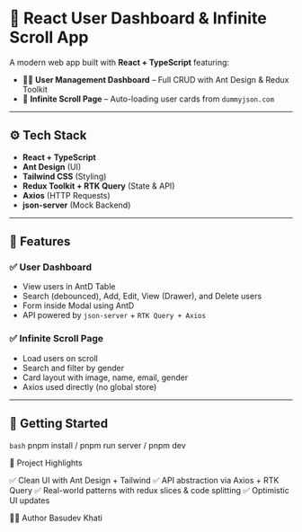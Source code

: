 # 🚀 React User Dashboard & Infinite Scroll App

A modern web app built with **React + TypeScript** featuring:

- 🧑‍💼 **User Management Dashboard** – Full CRUD with Ant Design & Redux Toolkit
- 🔄 **Infinite Scroll Page** – Auto-loading user cards from `dummyjson.com`

---

## ⚙️ Tech Stack

- **React + TypeScript**
- **Ant Design** (UI)
- **Tailwind CSS** (Styling)
- **Redux Toolkit + RTK Query** (State & API)
- **Axios** (HTTP Requests)
- **json-server** (Mock Backend)

---

## 📌 Features

### ✅ User Dashboard
- View users in AntD Table
- Search (debounced), Add, Edit, View (Drawer), and Delete users
- Form inside Modal using AntD
- API powered by `json-server` + `RTK Query + Axios`

### ✅ Infinite Scroll Page
- Load users on scroll
- Search and filter by gender
- Card layout with image, name, email, gender
- Axios used directly (no global store)

---

## 🔧 Getting Started

```bash```
pnpm install / pnpm run server / pnpm dev


📁 Project Highlights

✅ Clean UI with Ant Design + Tailwind
✅ API abstraction via Axios + RTK Query
✅ Real-world patterns with redux slices & code splitting
✅ Optimistic UI updates

👨‍💻 Author
Basudev Khati
